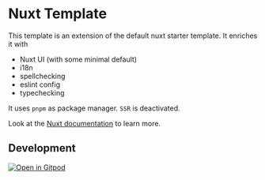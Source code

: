 # Nuxt Template

This template is an extension of the default nuxt starter template.
It enriches it with

- Nuxt UI (with some minimal default)
- i18n
- spellchecking
- eslint config
- typechecking

It uses `pnpm` as package manager.
`SSR` is deactivated.

Look at the [Nuxt documentation](https://nuxt.com/docs/getting-started/introduction) to learn more.

## Development

[![Open in Gitpod](https://gitpod.io/button/open-in-gitpod.svg)](https://gitpod.io/#https://github.com/geprog/nuxt-template)
